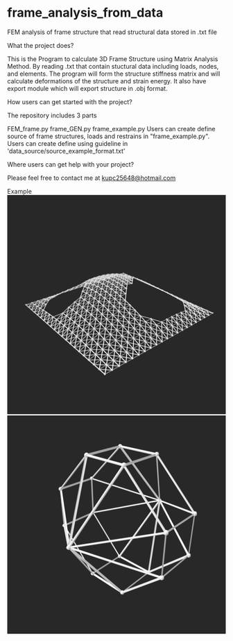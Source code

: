 # frame_analysis_from_data
FEM analysis of frame structure that read structural data stored in .txt file

What the project does?

This is the Program to calculate 3D Frame Structure using Matrix Analysis Method. By reading .txt that contain stuctural data including loads, nodes, and elements. The program will form the structure stiffness matrix and will calculate deformations of the structure and strain energy. It also have export module which will export structure in .obj format. 

How users can get started with the project?

The repository includes 3 parts

FEM_frame.py
frame_GEN.py
frame_example.py
Users can create define source of frame structures, loads and restrains in "frame_example.py".
Users can create define using guideline in 'data_source/source_example_format.txt'

Where users can get help with your project?

Please feel free to contact me at kupc25648@hotmail.com

Example
<img src="images/Frame_large.png">
<img src="images/Frame_small.png">
